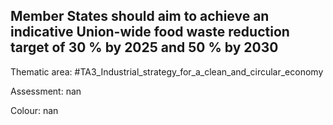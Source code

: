 ## Member States should aim to achieve an indicative Union-wide food waste reduction target of 30 % by 2025 and 50 % by 2030

Thematic area: #TA3_Industrial_strategy_for_a_clean_and_circular_economy

Assessment: nan

Colour: nan